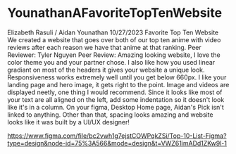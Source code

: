 # YounathanAFavoriteTopTenWebsite

Elizabeth Rasuli / Aidan Younathan 
10/27/2023
Favorite Top Ten Website
We created a website that goes over both of our top ten anime with video reviews after each reason we have that anime at that ranking.
Peer Reviewer: Tyler Nguyen
Peer Review: Amazing looking website, I love the color theme you and your partner chose. I also like how you used linear gradiant on most of the headers it gives your website a unique look. Responsiveness works extremely well until you get below 660px. I like your landing page and hero image, it gets right to the point. Image and videos are displayed neetly, one thing I would recommend. Since it looks like most of your text are all aligned on the left, add some indentation so it doesn't look like it's in a column. On your figma, Desktop Home page, Aidan's Pick isn't linked to anything. Other than that, spacing looks amazing and website looks like it was built by a UI/UX designer! 

https://www.figma.com/file/bc2vwh1g7ejstCOWPqkZSi/Top-10-List-Figma?type=design&node-id=75%3A566&mode=design&t=VWZ61imADd1ZKw9l-1
